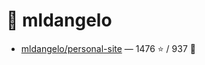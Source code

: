 # 👤 mldangelo

- [mldangelo/personal-site](https://github.com/mldangelo/personal-site) — 1476 ⭐️ / 937 🍴
